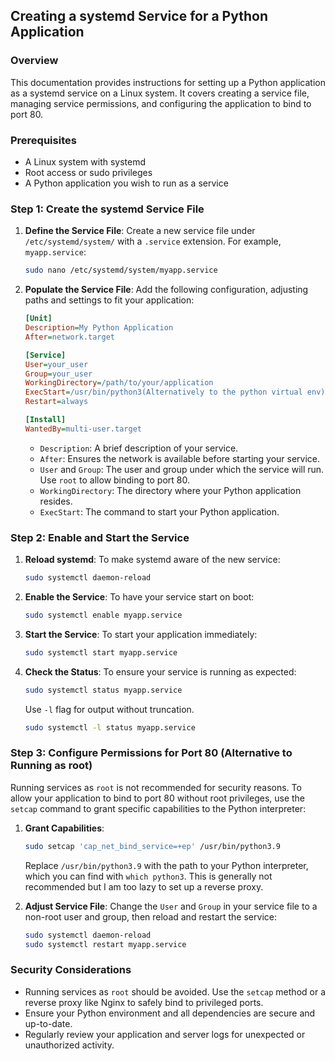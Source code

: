 ## Creating a systemd Service for a Python Application

### Overview
This documentation provides instructions for setting up a Python application as a systemd service on a Linux system. It covers creating a service file, managing service permissions, and configuring the application to bind to port 80.

### Prerequisites
- A Linux system with systemd
- Root access or sudo privileges
- A Python application you wish to run as a service

### Step 1: Create the systemd Service File
1. **Define the Service File**: Create a new service file under `/etc/systemd/system/` with a `.service` extension. For example, `myapp.service`:

    ```bash
    sudo nano /etc/systemd/system/myapp.service
    ```

2. **Populate the Service File**: Add the following configuration, adjusting paths and settings to fit your application:

    ```ini
    [Unit]
    Description=My Python Application
    After=network.target

    [Service]
    User=your_user
    Group=your_user
    WorkingDirectory=/path/to/your/application
    ExecStart=/usr/bin/python3(Alternatively to the python virtual env) /path/to/your/application/app.py(-m path.to.your.app   Alternatively if you want to exec with -m)
    Restart=always

    [Install]
    WantedBy=multi-user.target
    ```

    - `Description`: A brief description of your service.
    - `After`: Ensures the network is available before starting your service.
    - `User` and `Group`: The user and group under which the service will run. Use `root` to allow binding to port 80.
    - `WorkingDirectory`: The directory where your Python application resides.
    - `ExecStart`: The command to start your Python application.

### Step 2: Enable and Start the Service
1. **Reload systemd**: To make systemd aware of the new service:

    ```bash
    sudo systemctl daemon-reload
    ```

2. **Enable the Service**: To have your service start on boot:

    ```bash
    sudo systemctl enable myapp.service
    ```

3. **Start the Service**: To start your application immediately:

    ```bash
    sudo systemctl start myapp.service
    ```

4. **Check the Status**: To ensure your service is running as expected:

    ```bash
    sudo systemctl status myapp.service
    ```
    Use `-l` flag for output without truncation.
    
     ```bash
    sudo systemctl -l status myapp.service
    ```

### Step 3: Configure Permissions for Port 80 (Alternative to Running as root)
Running services as `root` is not recommended for security reasons. To allow your application to bind to port 80 without root privileges, use the `setcap` command to grant specific capabilities to the Python interpreter:

1. **Grant Capabilities**:

    ```bash
    sudo setcap 'cap_net_bind_service=+ep' /usr/bin/python3.9
    ```

    Replace `/usr/bin/python3.9` with the path to your Python interpreter, which you can find with `which python3`. This is generally not recommended but I am too lazy to set up a reverse proxy.

2. **Adjust Service File**: Change the `User` and `Group` in your service file to a non-root user and group, then reload and restart the service:

    ```bash
    sudo systemctl daemon-reload
    sudo systemctl restart myapp.service
    ```

### Security Considerations
- Running services as `root` should be avoided. Use the `setcap` method or a reverse proxy like Nginx to safely bind to privileged ports.
- Ensure your Python environment and all dependencies are secure and up-to-date.
- Regularly review your application and server logs for unexpected or unauthorized activity.
